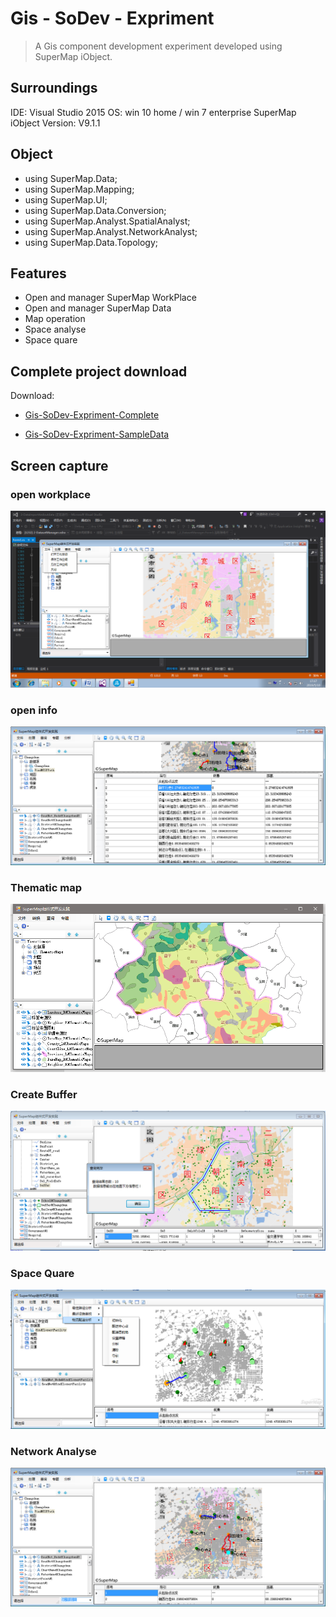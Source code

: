 ﻿# Gis - SoDev - Expriment

> A Gis component development experiment developed using SuperMap iObject.

## Surroundings
IDE: Visual Studio 2015
OS: win 10 home / win 7 enterprise
SuperMap iObject Version: V9.1.1 

## Object
 - using SuperMap.Data;
 - using SuperMap.Mapping;
 - using SuperMap.UI;
 - using SuperMap.Data.Conversion;
 - using SuperMap.Analyst.SpatialAnalyst;
 - using SuperMap.Analyst.NetworkAnalyst;
 - using SuperMap.Data.Topology;

## Features
- Open and manager SuperMap WorkPlace
- Open and manager SuperMap Data
- Map operation
- Space analyse
- Space quare 

## Complete project download

 Download:

 - [Gis-SoDev-Expriment-Complete](https://share.frytea.com/f.php?k=a0def)

 - [Gis-SoDev-Expriment-SampleData](https://share.frytea.com/f.php?k=58c19)

  ## Screen capture

  ### open workplace

  ![](https://raw.githubusercontent.com/songtianlun/Image-Hosting/image/20190510205300.png)

  ### open info

  ![](https://raw.githubusercontent.com/songtianlun/Image-Hosting/image/20190510205325.png)

  ### Thematic map 

  ![](https://raw.githubusercontent.com/songtianlun/Image-Hosting/image/20190510205426.png)

  ### Create Buffer
  
  ![](https://raw.githubusercontent.com/songtianlun/Image-Hosting/image/20190510210636.png)

  ### Space Quare

  ![](https://raw.githubusercontent.com/songtianlun/Image-Hosting/image/20190510210711.png)

  ### Network Analyse

  ![](https://raw.githubusercontent.com/songtianlun/Image-Hosting/image/20190510205702.png)